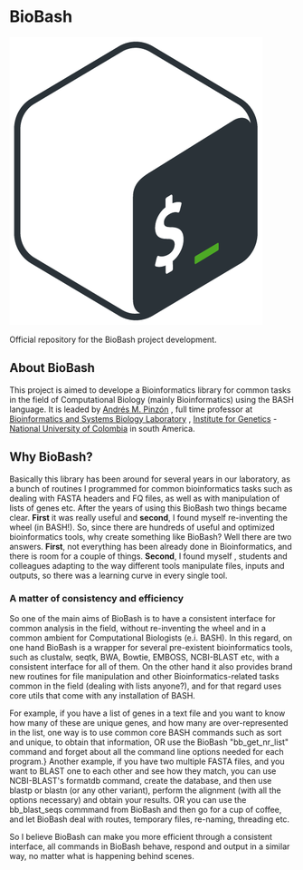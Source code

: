 # BioBash
![](web/bash_logo.png) 

Official repository for the BioBash project development.

## About BioBash
This project is aimed to develope a Bioinformatics library for common tasks in the field of Computational Biology (mainly Bioinformatics) using the BASH language.
It is leaded by [Andrés M. Pinzón](https://www.researchgate.net/profile/Andres-Pinzon-13/research) , full time professor at [Bioinformatics and Systems Biology Laboratory](https://gibbslab.github.io/) , [Institute for Genetics](https://genetica.unal.edu.co/)  - [National University of Colombia](http://unal.edu.co/)  in south America. 

## Why BioBash?
Basically this library has been around for several years in our laboratory, as a bunch of routines I programmed for common bioinformatics tasks such as dealing with FASTA headers and FQ files, as well as with manipulation of lists of genes etc.
After the years of using this BioBash two things became clear. **First** it was really useful and **second**, I found myself re-inventing the wheel  (in BASH!).
So, since there are hundreds of useful and optimized bioinformatics tools, why create something like BioBash? Well there are two answers. **First**, not everything has been already done in Bioinformatics, and there is room for a couple of things. **Second**, I found myself , students and  colleagues adapting to the way different tools manipulate files, inputs and outputs, so there was a learning curve in every single tool.

### A matter of consistency and efficiency
So one of the main aims of BioBash is to have a consistent interface for common analysis in the field, without re-inventing the wheel and in a common ambient for Computational Biologists (e.i. BASH). 
In this regard, on one hand BioBash is a wrapper for several pre-existent bioinformatics tools, such as clustalw, seqtk, BWA, Bowtie, EMBOSS, NCBI-BLAST etc, with a consistent interface for all of them. On the other hand it also provides brand new routines for file manipulation and other Bioinformatics-related tasks common in the field (dealing with lists anyone?), and for that regard uses core utils that come with any installation of BASH.

For example, if you have a list of genes in a text file and you want to know how many of these are unique genes, and how many are over-represented in the list, one way is to use common core BASH commands such as sort and unique, to obtain that information, OR use the BioBash "bb_get_nr_list" command and forget about all the command line options needed for each program.}
Another example, if you have two multiple  FASTA files, and you want to BLAST one to each other and see how they match, you can use NCBI-BLAST's formatdb command, create the database, and then use blastp or blastn (or any other variant), perform the alignment (with all the options necessary) and obtain your results. OR you can use the bb_blast_seqs commmand from BioBash and then go for a cup of coffee, and let BioBash deal with routes, temporary files, re-naming, threading  etc.

So I believe BioBash can make you more efficient through a consistent interface, all commands in BioBash behave, respond and output  in a similar way, no matter what is happening behind scenes.
 













